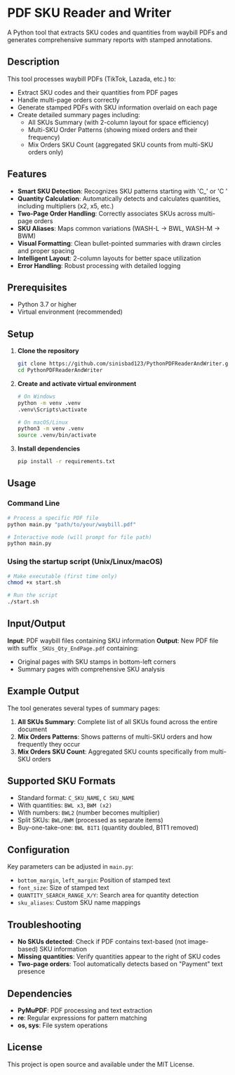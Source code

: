 # PDF SKU Reader and Writer

A Python tool that extracts SKU codes and quantities from waybill PDFs and generates comprehensive summary reports with stamped annotations.

## Description

This tool processes waybill PDFs (TikTok, Lazada, etc.) to:
- Extract SKU codes and their quantities from PDF pages
- Handle multi-page orders correctly
- Generate stamped PDFs with SKU information overlaid on each page
- Create detailed summary pages including:
  - All SKUs Summary (with 2-column layout for space efficiency)
  - Multi-SKU Order Patterns (showing mixed orders and their frequency)
  - Mix Orders SKU Count (aggregated SKU counts from multi-SKU orders only)

## Features

- **Smart SKU Detection**: Recognizes SKU patterns starting with 'C_' or 'C '
- **Quantity Calculation**: Automatically detects and calculates quantities, including multipliers (x2, x5, etc.)
- **Two-Page Order Handling**: Correctly associates SKUs across multi-page orders
- **SKU Aliases**: Maps common variations (WASH-L → BWL, WASH-M → BWM)
- **Visual Formatting**: Clean bullet-pointed summaries with drawn circles and proper spacing
- **Intelligent Layout**: 2-column layouts for better space utilization
- **Error Handling**: Robust processing with detailed logging

## Prerequisites

- Python 3.7 or higher
- Virtual environment (recommended)

## Setup

1. **Clone the repository**
   ```bash
   git clone https://github.com/sinisbad123/PythonPDFReaderAndWriter.git
   cd PythonPDFReaderAndWriter
   ```

2. **Create and activate virtual environment**
   ```bash
   # On Windows
   python -m venv .venv
   .venv\Scripts\activate

   # On macOS/Linux
   python3 -m venv .venv
   source .venv/bin/activate
   ```

3. **Install dependencies**
   ```bash
   pip install -r requirements.txt
   ```

## Usage

### Command Line
```bash
# Process a specific PDF file
python main.py "path/to/your/waybill.pdf"

# Interactive mode (will prompt for file path)
python main.py
```

### Using the startup script (Unix/Linux/macOS)
```bash
# Make executable (first time only)
chmod +x start.sh

# Run the script
./start.sh
```

## Input/Output

**Input**: PDF waybill files containing SKU information
**Output**: New PDF file with suffix `_SKUs_Qty_EndPage.pdf` containing:
- Original pages with SKU stamps in bottom-left corners
- Summary pages with comprehensive SKU analysis

## Example Output

The tool generates several types of summary pages:

1. **All SKUs Summary**: Complete list of all SKUs found across the entire document
2. **Mix Orders Patterns**: Shows patterns of multi-SKU orders and how frequently they occur
3. **Mix Orders SKU Count**: Aggregated SKU counts specifically from multi-SKU orders

## Supported SKU Formats

- Standard format: `C_SKU_NAME`, `C SKU_NAME`
- With quantities: `BWL x3`, `BWM (x2)`
- With numbers: `BWL2` (number becomes multiplier)
- Split SKUs: `BWL/BWM` (processed as separate items)
- Buy-one-take-one: `BWL B1T1` (quantity doubled, B1T1 removed)

## Configuration

Key parameters can be adjusted in `main.py`:
- `bottom_margin`, `left_margin`: Position of stamped text
- `font_size`: Size of stamped text
- `QUANTITY_SEARCH_RANGE_X/Y`: Search area for quantity detection
- `sku_aliases`: Custom SKU name mappings

## Troubleshooting

- **No SKUs detected**: Check if PDF contains text-based (not image-based) SKU information
- **Missing quantities**: Verify quantities appear to the right of SKU codes
- **Two-page orders**: Tool automatically detects based on "Payment" text presence

## Dependencies

- **PyMuPDF**: PDF processing and text extraction
- **re**: Regular expressions for pattern matching
- **os, sys**: File system operations

## License

This project is open source and available under the MIT License.
